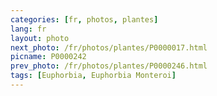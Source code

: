 ```yaml
---
categories: [fr, photos, plantes]
lang: fr
layout: photo
next_photo: /fr/photos/plantes/P0000017.html
picname: P0000242
prev_photo: /fr/photos/plantes/P0000246.html
tags: [Euphorbia, Euphorbia Monteroi]
---
```

